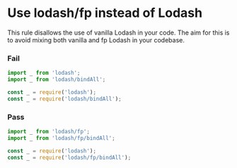# Use lodash/fp instead of Lodash

This rule disallows the use of vanilla Lodash in your code. The aim for this is to avoid mixing both vanilla and fp Lodash in your codebase.

### Fail

```js
import _ from 'lodash';
import _ from 'lodash/bindAll';

const _ = require('lodash');
const _ = require('lodash/bindAll');
```

### Pass

```js
import _ from 'lodash/fp';
import _ from 'lodash/fp/bindAll';

const _ = require('lodash');
const _ = require('lodash/fp/bindAll');
```
